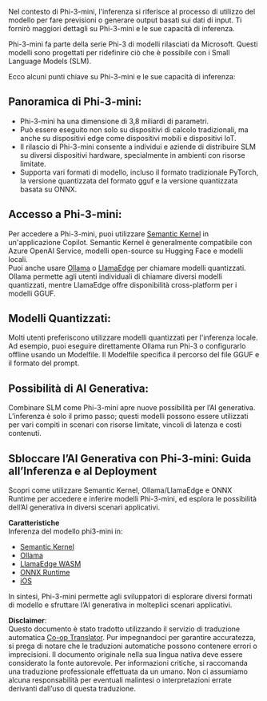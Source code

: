 <!--
CO_OP_TRANSLATOR_METADATA:
{
  "original_hash": "f1ff728038c4f554b660a36b76cbdd6e",
  "translation_date": "2025-07-16T21:09:38+00:00",
  "source_file": "md/01.Introduction/03/overview.md",
  "language_code": "it"
}
-->
Nel contesto di Phi-3-mini, l'inferenza si riferisce al processo di utilizzo del modello per fare previsioni o generare output basati sui dati di input. Ti fornirò maggiori dettagli su Phi-3-mini e le sue capacità di inferenza.

Phi-3-mini fa parte della serie Phi-3 di modelli rilasciati da Microsoft. Questi modelli sono progettati per ridefinire ciò che è possibile con i Small Language Models (SLM).

Ecco alcuni punti chiave su Phi-3-mini e le sue capacità di inferenza:

## **Panoramica di Phi-3-mini:**
- Phi-3-mini ha una dimensione di 3,8 miliardi di parametri.
- Può essere eseguito non solo su dispositivi di calcolo tradizionali, ma anche su dispositivi edge come dispositivi mobili e dispositivi IoT.
- Il rilascio di Phi-3-mini consente a individui e aziende di distribuire SLM su diversi dispositivi hardware, specialmente in ambienti con risorse limitate.
- Supporta vari formati di modello, incluso il formato tradizionale PyTorch, la versione quantizzata del formato gguf e la versione quantizzata basata su ONNX.

## **Accesso a Phi-3-mini:**
Per accedere a Phi-3-mini, puoi utilizzare [Semantic Kernel](https://github.com/microsoft/SemanticKernelCookBook?WT.mc_id=aiml-138114-kinfeylo) in un'applicazione Copilot. Semantic Kernel è generalmente compatibile con Azure OpenAI Service, modelli open-source su Hugging Face e modelli locali.  
Puoi anche usare [Ollama](https://ollama.com) o [LlamaEdge](https://llamaedge.com) per chiamare modelli quantizzati. Ollama permette agli utenti individuali di chiamare diversi modelli quantizzati, mentre LlamaEdge offre disponibilità cross-platform per i modelli GGUF.

## **Modelli Quantizzati:**
Molti utenti preferiscono utilizzare modelli quantizzati per l'inferenza locale. Ad esempio, puoi eseguire direttamente Ollama run Phi-3 o configurarlo offline usando un Modelfile. Il Modelfile specifica il percorso del file GGUF e il formato del prompt.

## **Possibilità di AI Generativa:**
Combinare SLM come Phi-3-mini apre nuove possibilità per l’AI generativa. L’inferenza è solo il primo passo; questi modelli possono essere utilizzati per vari compiti in scenari con risorse limitate, vincoli di latenza e costi contenuti.

## **Sbloccare l’AI Generativa con Phi-3-mini: Guida all’Inferenza e al Deployment**  
Scopri come utilizzare Semantic Kernel, Ollama/LlamaEdge e ONNX Runtime per accedere e inferire modelli Phi-3-mini, ed esplora le possibilità dell’AI generativa in diversi scenari applicativi.

**Caratteristiche**  
Inferenza del modello phi3-mini in:

- [Semantic Kernel](https://github.com/Azure-Samples/Phi-3MiniSamples/tree/main/semantickernel?WT.mc_id=aiml-138114-kinfeylo)  
- [Ollama](https://github.com/Azure-Samples/Phi-3MiniSamples/tree/main/ollama?WT.mc_id=aiml-138114-kinfeylo)  
- [LlamaEdge WASM](https://github.com/Azure-Samples/Phi-3MiniSamples/tree/main/wasm?WT.mc_id=aiml-138114-kinfeylo)  
- [ONNX Runtime](https://github.com/Azure-Samples/Phi-3MiniSamples/tree/main/onnx?WT.mc_id=aiml-138114-kinfeylo)  
- [iOS](https://github.com/Azure-Samples/Phi-3MiniSamples/tree/main/ios?WT.mc_id=aiml-138114-kinfeylo)  

In sintesi, Phi-3-mini permette agli sviluppatori di esplorare diversi formati di modello e sfruttare l’AI generativa in molteplici scenari applicativi.

**Disclaimer**:  
Questo documento è stato tradotto utilizzando il servizio di traduzione automatica [Co-op Translator](https://github.com/Azure/co-op-translator). Pur impegnandoci per garantire accuratezza, si prega di notare che le traduzioni automatiche possono contenere errori o imprecisioni. Il documento originale nella sua lingua nativa deve essere considerato la fonte autorevole. Per informazioni critiche, si raccomanda una traduzione professionale effettuata da un umano. Non ci assumiamo alcuna responsabilità per eventuali malintesi o interpretazioni errate derivanti dall’uso di questa traduzione.